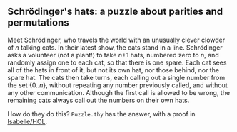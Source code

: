 ## Schrödinger's hats: a puzzle about parities and permutations

Meet Schrödinger, who travels the world with an unusually clever clowder of *n*
talking cats. In their latest show, the cats stand in a line. Schrödinger asks
a volunteer (not a plant!) to take *n*+1 hats, numbered zero to *n*, and
randomly assign one to each cat, so that there is one spare. Each cat sees all
of the hats in front of it, but not its own hat, nor those behind, nor the
spare hat. The cats then take turns, each calling out a single number from the
set {0..*n*}, without repeating any number previously called, and without any
other communication. Although the first call is allowed to be wrong, the
remaining cats always call out the numbers on their own hats.

How do they do this? `Puzzle.thy` has the answer, with a proof in
[Isabelle/HOL][].

[Isabelle/HOL]: https://isabelle.in.tum.de/
